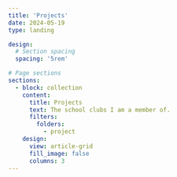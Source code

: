 ```yaml
---
title: 'Projects'
date: 2024-05-19
type: landing

design:
  # Section spacing
  spacing: '5rem'

# Page sections
sections:
  - block: collection
    content:
      title: Projects
      text: The school clubs I am a member of.
      filters:
        folders:
          - project
    design:
      view: article-grid
      fill_image: false
      columns: 3
---
```

